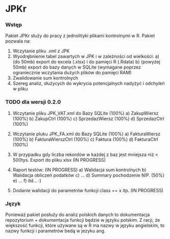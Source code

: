 # JPKr

### Wstęp
Pakiet JPKr służy do pracy z jednolityki plikami kontrolnymi w R. Pakiet pozwala na:

1. Wczytanie pliku .xml z JPK
2. Wyodrębnienie tabel zawartych w JPK i w zależności od wielkości:
 a) (do 50mb) export do excela (.xlsx) i do pamięci R (.Rdata)
 b) (powyżej 50mb) export do bazy danych w SQLite (wymagane poprzez ograniecznie wczytania dużych plików do pamięci RAM)
3. Zwalidowanie sum kontrolnych
4. Szereg analiz, służycych do wykrycia potencjalnych nadyżyć i odchyleń w pliku

### TODO dla wersji 0.2.0

1) Wczytanie pliku JPK_VAT.xml do Bazy SQLite (100%)
  a) ZakupWiersz (100%)
  b) ZakupCtrl (100%)
  c) SprzedazWiersz (100%)
  d) SprzedazCtrl (100%)
  
2) Wczytanie pluku JPK_FA.xml do Bazy SQLite (100%)
  a) FakturaWiersz (100%)
  b) FakturaWierszCtrl (100%)
  c) Faktura (100%)
  d) FakturaCtrl (100%)

3) W przypadku gdy liczba rekordów w każdej z baz jest mniejsza niż < 500tys. Export do pliku xlsx (IN PROGRESS)

4) Raport testów: (IN PROGRESS)
  a) Walidacja sum kontrolnych
  b) Walidacja obliczeń podatków
  c) ...
  d) Summary pochodzenie NIP. (50%)
  e) ...
  f) itd... :)

5) Dodanie walidacji do parametrów funkcji class == x itp. (IN PROGRESS)

### Język

Ponieważ pakiet posłuży do analiz polskich danych to dokumentacja repozytorium + dokumentacja funkcji będzie w języku polskim. Z racji, że większość funkcji, które używane są w R ma nazwy w języku angielskim, to nazwy funkcji i parametrów bedą w jezyku ang.

